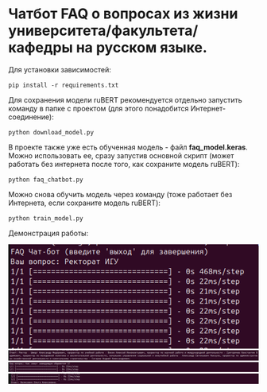 # Чатбот FAQ о вопросах из жизни университета/факультета/кафедры на русском языке.

Для установки зависимостей:
```
pip install -r requirements.txt
```

Для сохранения модели ruBERT рекомендуется отдельно запустить команду в папке с проектом (для этого понадобится Интернет-соединение):
```
python download_model.py
```

В проекте также уже есть обученная модель - файл **faq_model.keras**. Можно использовать ее, сразу запустив основной скрипт (может работать без интернета после того, как сохраните модель ruBERT):
```
python faq_chatbot.py
```

Можно снова обучить модель через команду (тоже работает без Интернета, если сохраните модель ruBERT):
```
python train_model.py
```

Демонстрация работы:

![image](1.png)
![image](2.png)
![image](3.png)
![image](4.png)
